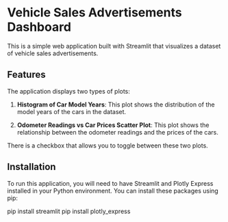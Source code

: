 # Vehicle Sales Advertisements Dashboard

This is a simple web application built with Streamlit that visualizes a dataset of vehicle sales advertisements.

## Features

The application displays two types of plots:

1. **Histogram of Car Model Years**: This plot shows the distribution of the model years of the cars in the dataset.

2. **Odometer Readings vs Car Prices Scatter Plot**: This plot shows the relationship between the odometer readings and the prices of the cars.

There is a checkbox that allows you to toggle between these two plots.

## Installation

To run this application, you will need to have Streamlit and Plotly Express installed in your Python environment. You can install these packages using pip:


pip install streamlit
pip install plotly_express